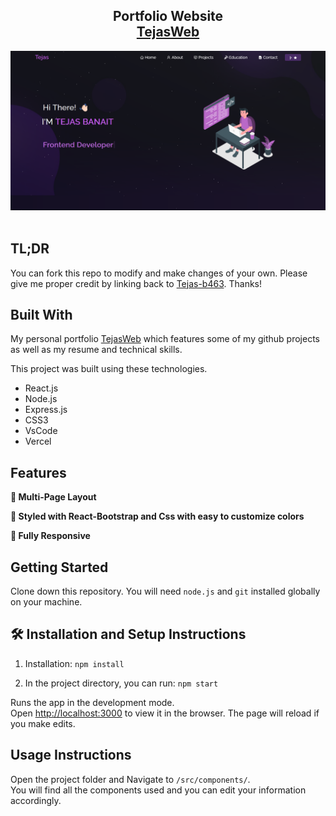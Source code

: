 <h2 align="center">
  Portfolio Website<br/>
  <a href="https://portfolio-five-xi-45.vercel.app/" target="_blank">TejasWeb</a>
</h2>
<div align="center">
  <img alt="Demo" src="./Images/readme-img.png" />
</div>

<br/>

## TL;DR

You can fork this repo to modify and make changes of your own. Please give me proper credit by linking back to [Tejas-b463](https://github.com/Tejas-b463/Portfolio). Thanks!

## Built With

My personal portfolio <a href="https://portfolio-five-xi-45.vercel.app/" target="_blank">TejasWeb</a> which features some of my github projects as well as my resume and technical skills.<br/>

This project was built using these technologies.

- React.js
- Node.js
- Express.js
- CSS3
- VsCode
- Vercel

## Features

**📖 Multi-Page Layout**

**🎨 Styled with React-Bootstrap and Css with easy to customize colors**

**📱 Fully Responsive**

## Getting Started

Clone down this repository. You will need `node.js` and `git` installed globally on your machine.

## 🛠 Installation and Setup Instructions

1. Installation: `npm install`

2. In the project directory, you can run: `npm start`

Runs the app in the development mode.\
Open [http://localhost:3000](http://localhost:3000) to view it in the browser.
The page will reload if you make edits.

## Usage Instructions

Open the project folder and Navigate to `/src/components/`. <br/>
You will find all the components used and you can edit your information accordingly.
